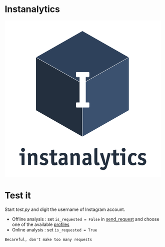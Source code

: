 # Instanalytics
![GitHub Logo](analytics/static/img/logo.png)

# Test it

Start *test.py* and digit the username of Instagram account.
- Offline analysis  : set `is_requested = False` in [send_request](./analytics/app/src/request_handler/send_requests.py) and choose one of the available [profiles](analytics/profiles)
- Online analysis   : set `is_requested = True`


```
Becareful, don't make too many requests
```
